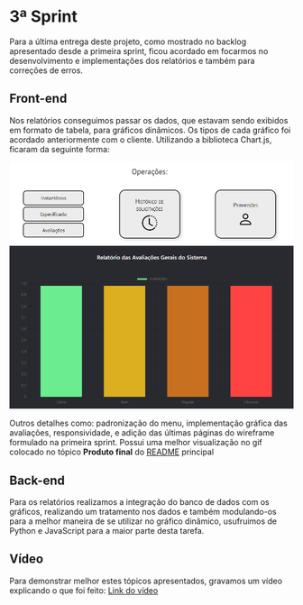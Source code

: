 # 3ª Sprint
Para a última entrega deste projeto, como mostrado no backlog apresentado desde a primeira sprint, ficou acordado em focarmos no desenvolvimento e implementações dos relatórios e também para correções de erros.

## Front-end
Nos relatórios conseguimos passar os dados, que estavam sendo exibidos em formato de tabela, para gráficos dinâmicos. Os tipos de cada gráfico foi acordado anteriormente com o cliente. Utilizando a biblioteca Chart.js, ficaram da seguinte forma:

<img src="/doc/front-end/relatorio1.png" alt="Gif nevegando na pág. relatorios" width="855" >
<img src="/doc/front-end/relatorio2.png" alt="Gif nevegando na pág. relatorios" width="855" >

Outros detalhes como: padronização do menu, implementação gráfica das avaliações,  responsividade, e adição das últimas páginas do wireframe formulado na primeira sprint. Possui uma melhor visualização no gif colocado no tópico **Produto final** do <a href='.. /../README.md'>README</a> principal

## Back-end
Para os relatórios realizamos a integração do banco de dados com os gráficos, realizando um tratamento nos dados e também modulando-os para a melhor maneira de se utilizar no gráfico dinâmico, usufruimos de Python e JavaScript para a maior parte desta tarefa.

## Vídeo
Para demonstrar melhor estes tópicos apresentados, gravamos um vídeo explicando o que foi feito: <a href='https://www.youtube.com/watch?v=z3dUtW4xWhc'>Link do vídeo</a>
